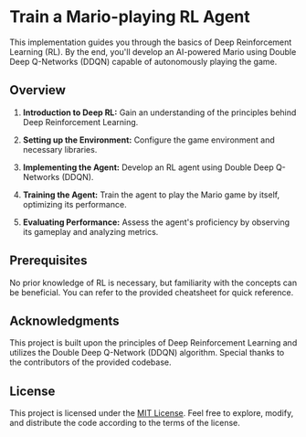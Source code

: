 # Train a Mario-playing RL Agent

This implementation guides you through the basics of Deep Reinforcement Learning (RL). By the end, you'll develop an AI-powered Mario using Double Deep Q-Networks (DDQN) capable of autonomously playing the game.

## Overview

1. **Introduction to Deep RL:** Gain an understanding of the principles behind Deep Reinforcement Learning.

2. **Setting up the Environment:** Configure the game environment and necessary libraries.

3. **Implementing the Agent:** Develop an RL agent using Double Deep Q-Networks (DDQN).

4. **Training the Agent:** Train the agent to play the Mario game by itself, optimizing its performance.

5. **Evaluating Performance:** Assess the agent's proficiency by observing its gameplay and analyzing metrics.

## Prerequisites

No prior knowledge of RL is necessary, but familiarity with the concepts can be beneficial. You can refer to the provided cheatsheet for quick reference.

## Acknowledgments

This project is built upon the principles of Deep Reinforcement Learning and utilizes the Double Deep Q-Network (DDQN) algorithm. Special thanks to the contributors of the provided codebase.

## License

This project is licensed under the [MIT License](link_to_license_file). Feel free to explore, modify, and distribute the code according to the terms of the license.
